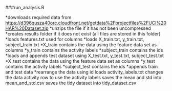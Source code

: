 ###run_analysis.R

*downloads required data from https://d396qusza40orc.cloudfront.net/getdata%2Fprojectfiles%2FUCI%20HAR%20Dataset.zip
*unzips the file if it has not been uncompressed
*creates results folder if it does not exist (all files are stored in this folder)
*loads features.txt used for columns
*loads X_train.txt, y_train.txt, subject_train.txt
*X_train contains the data using the feature data set as columns
*y_train contains the activity labels
*subject_train contains the ids
*loads and appends test dataset using X_test.txt, y_test.txt, subject_test.txt
*X_test contains the data using the feature data set as columns
*y_test contains the activity labels
*subject_test contains the ids
*appends train and test data
*rearrange the data using id
    loads activity_labels.txt
    changes the data activity row to use the activity labels
    saves the mean and std into mean_and_std.csv
    saves the tidy dataset into tidy_dataset.csv
